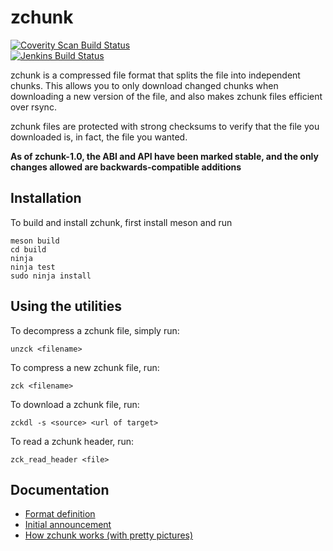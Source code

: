 # zchunk

[![Coverity Scan Build Status](https://img.shields.io/coverity/scan/16509.svg)](https://scan.coverity.com/projects/zchunk-zchunk)<br>
[![Jenkins Build Status](https://jenkins.zchunk.net/buildStatus/icon?job=zchunk)](https://jenkins.zchunk.net)

zchunk is a compressed file format that splits the file into independent chunks.
This allows you to only download changed chunks when downloading a new version
of the file, and also makes zchunk files efficient over rsync.

zchunk files are protected with strong checksums to verify that the file you
downloaded is, in fact, the file you wanted.

**As of zchunk-1.0, the ABI and API have been marked stable, and the only changes
allowed are backwards-compatible additions**

## Installation
To build and install zchunk, first install meson and run
```
meson build
cd build
ninja
ninja test
sudo ninja install
```

## Using the utilities
To decompress a zchunk file, simply run:
```
unzck <filename>
```

To compress a new zchunk file, run:
```
zck <filename>
```

To download a zchunk file, run:
```
zckdl -s <source> <url of target>
```

To read a zchunk header, run:
```
zck_read_header <file>
```

## Documentation
- [Format definition](zchunk_format.txt)
- [Initial announcement](https://www.jdieter.net/posts/2018/04/30/introducing-zchunk)
- [How zchunk works (with pretty pictures)](https://www.jdieter.net/posts/2018/05/31/what-is-zchunk)
